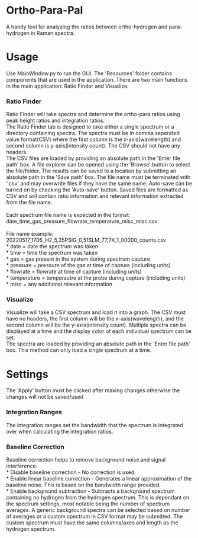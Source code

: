 # Ortho-Para-Pal
A handy tool for analyzing the ratios between ortho-hydrogen and para-hydrogen in Raman spectra.

# Usage
Use MainWindow.py to run the GUI. The 'Resources' folder contains components that are used in the application.
There are two main functions in the main application: Ratio Finder and Visualize.
### Ratio Finder
Ratio Finder will take spectra and determine the ortho-para ratios using peak height ratios and integration ratios. <br />
The Ratio Finder tab is designed to take either a single spectrum or a directory containing spectra. The spectra must be in comma seperated value format(CSV) where the first column is the x-axis(wavelength) and second column is y-axis(intensity count). The CSV should not have any headers. <br />
The CSV files are loaded by providing an absolute path in the 'Enter file path' box. A file explorer can be opened using the 'Browse' button to select the file/folder.
The results can be saved to a location by submitting an absolute path in the 'Save path' box. The file name must be terminated with '.csv' and may overwrite files if they have the same name. Auto-save can be turned on by checking the 'Auto-save' button. Saved files are formatted as CSV and will contain ratio information and relevant information extracted from the file name.
<br /><br />
Each spectrum file name is expected in the format: <br />  date_time_gas_pressure_flowrate_temperature_misc_misc.csv <br /> <br /> 
File name example: <br />
20220517_1705_H2_5,35PSIG_0,51SLM_77,7K_1_00000_counts.csv <br /> 
    * date = date the spectrum was taken <br />
    * time = time the spectrum was taken <br />
    * gas = gas present in the system during spectrum capture <br />
    * pressure = pressure of the gas at time of capture (including units) <br />
    * flowrate = flowrate at time of capture (including units) <br />
    * temperature = temperautre at the probe during capture (including units) <br />
    * misc = any additional relevant information <br />

### Visualize
Visualize will take a CSV spectrum and load it into a graph. The CSV must have no headers, the first column will be the x-axis(wavelength), and the second column will be the y-axis(intensity count). Multiple spectra can be displayed at a time and the display color of each individual spectrum can be set. <br />
The spectra are loaded by providing an absolute path in the 'Enter file path' box. This method can only load a single spectrum at a time. <br />

# Settings
The 'Apply' button must be clicked after making changes otherwise the changes will not be saved/used
### Integration Ranges
The integration ranges set the bandwidth that the spectrum is integrated over when calculating the integration ratios. <br />

### Baseline Correction
Baseline correction helps to remove background noise and signal interference. <br />
    * Disable baseline correction - No correction is used. <br />
    * Enable linear baseline correction - Generates a linear approximation of the baseline noise. This is based on the bandwidth range provided. <br />
    * Enable background subtraction - Subtracts a background spectrum containing no hydrogen from the hydrogen spectrum. This is dependant on the spectrum settings, most notable being the number of spectrum averages. A generic background spectra can be selected based on number of averages or a custom spectrum in CSV format may be submitted. The custom spectrum must have the same columns/axes and length as the hydrogen spectrum. <br />

